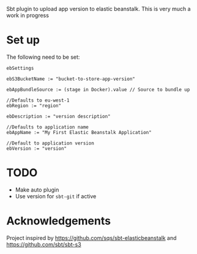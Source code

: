 Sbt plugin to upload app version to elastic beanstalk.
This is very much a work in progress

# Set up

The following need to be set:

```
ebSettings

ebS3BucketName := "bucket-to-store-app-version"

ebAppBundleSource := (stage in Docker).value // Source to bundle up

//Defaults to eu-west-1
ebRegion := "region"

ebDescription := "version description"

//Defaults to application name
ebAppName := "My First Elastic Beanstalk Application"

//Default to application version
ebVersion := "version"
```

# TODO
- Make auto plugin
- Use version for `sbt-git` if active

# Acknowledgements

Project inspired by https://github.com/sqs/sbt-elasticbeanstalk and https://github.com/sbt/sbt-s3
